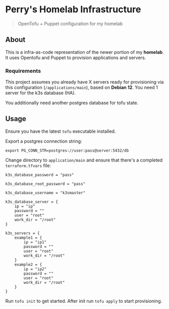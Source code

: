 # Perry's Homelab Infrastructure

> OpenTofu + Puppet configuration for my homelab

## About

This is a infra-as-code representation of the newer portion of my **homelab**. It uses Opentofu and Puppet to provision applications and servers.

### Requirements

This project assumes you already have X servers ready for provisioning via this configuration (`/applications/main`), based on **Debian 12**. You need 1 server for the k3s database (HA).

You additionally need another postgres database for tofu state.

## Usage

Ensure you have the latest `tofu` executable installed.

Export a postgres connection string:

```shell
export PG_CONN_STR=postgres://user:pass@server:5432/db
```

Change directory to `application/main` and ensure that there's a completed `terraform.tfvars` file:

```hcl
k3s_database_password = "pass"

k3s_database_root_password = "pass"

k3s_database_username = "k3smaster"

k3s_database_server = {
    ip = "ip"
    password = ""
    user = "root"
    work_dir = "/root"
}

k3s_servers = {
    example1 = {
        ip = "ip1"
        password = ""
        user = "root"
        work_dir = "/root"
    }
    example2 = {
        ip = "ip2"
        password = ""
        user = "root"
        work_dir = "/root"
    }
}
```

Run `tofu init` to get started. After init run `tofu apply` to start provisioning.
